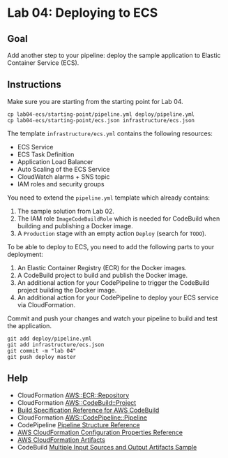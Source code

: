 # Lab 04: Deploying to ECS

## Goal

Add another step to your pipeline: deploy the sample application to Elastic Container Service (ECS).

## Instructions

Make sure you are starting from the starting point for Lab 04.

```
cp lab04-ecs/starting-point/pipeline.yml deploy/pipeline.yml
cp lab04-ecs/starting-point/ecs.json infrastructure/ecs.json
```

The template `infrastructure/ecs.yml` contains the following resources:

* ECS Service
* ECS Task Definition
* Application Load Balancer
* Auto Scaling of the ECS Service
* CloudWatch alarms + SNS topic
* IAM roles and security groups

You need to extend the `pipeline.yml` template which already contains:

1. The sample solution from Lab 02.
1. The IAM role `ImageCodeBuildRole` which is needed for CodeBuild when building and publishing a Docker image.
1. A `Production` stage with an empty action `Deploy` (search for `TODO`).

To be able to deploy to ECS, you need to add the following parts to your deployment:

1. An Elastic Container Registry (ECR) for the Docker images.
1. A CodeBuild project to build and publish the Docker image.
1. An additional action for your CodePipeline to trigger the CodeBuild project building the Docker image.
1. An additional action for your CodePipeline to deploy your ECS service via CloudFormation.

Commit and push your changes and watch your pipeline to build and test the application.

```
git add deploy/pipeline.yml
git add infrastructure/ecs.json
git commit -m "lab 04"
git push deploy master
```

## Help

* CloudFormation [AWS::ECR::Repository](https://docs.aws.amazon.com/AWSCloudFormation/latest/UserGuide/aws-resource-ecr-repository.html)
* CloudFormation [AWS::CodeBuild::Project](https://docs.aws.amazon.com/AWSCloudFormation/latest/UserGuide/aws-resource-codebuild-project.html)
* [Build Specification Reference for AWS CodeBuild](https://docs.aws.amazon.com/codebuild/latest/userguide/build-spec-ref.html)
* CloudFormation [AWS::CodePipeline::Pipeline](https://docs.aws.amazon.com/AWSCloudFormation/latest/UserGuide/aws-resource-codepipeline-pipeline.html)
* CodePipeline [Pipeline Structure Reference](https://docs.aws.amazon.com/codepipeline/latest/userguide/reference-pipeline-structure.html)
* [AWS CloudFormation Configuration Properties Reference](https://docs.aws.amazon.com/AWSCloudFormation/latest/UserGuide/continuous-delivery-codepipeline-action-reference.html)
* [AWS CloudFormation Artifacts](https://docs.aws.amazon.com/AWSCloudFormation/latest/UserGuide/continuous-delivery-codepipeline-cfn-artifacts.html)
* CodeBuild [Multiple Input Sources and Output Artifacts Sample](https://docs.aws.amazon.com/codebuild/latest/userguide/sample-multi-in-out.html)
